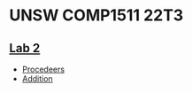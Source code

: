 # UNSW COMP1511 22T3

## [Lab 2](https://cgi.cse.unsw.edu.au/~cs1511/22T3/lab/02/questions)
- [Procedeers](lab02/print_deer.py)
- [Addition](lab02/addition.py)